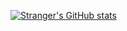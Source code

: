 
[![Stranger's GitHub stats](https://github-readme-stats.vercel.app/api?username=stranger978)](https://github.com/stranger978/github-readme-stats)
